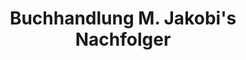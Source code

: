 ---
title: "Buchhandlung M. Jakobi's Nachfolger"
url: /aachen/buchhandlung-m-jakobis-nachfolger/
shop: Bücher
---